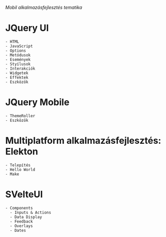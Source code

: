 _Mobil alkalmazásfejlesztés tematika_

# JQuery UI

    - HTML
    - JavaScript
    - Options
    - Metódusok
    - Események
    - Styílusok
    - Interakciók
    - Widgetek
    - Effektek
    - Eszközök

# JQuery Mobile

    - ThemeRoller
    - Eszközök

# Multiplatform alkalmazásfejlesztés: Elekton

    - Telepítés
    - Hello World
    - Make

# SVelteUI

    - Components
      - Inputs & Actions
      - Data Display
      - Feedback
      - Overlays
      - Dates